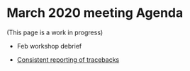 # March 2020 meeting Agenda

(This page is a work in progress)

- Feb workshop debrief

- [Consistent reporting of tracebacks](https://github.com/cylc/cylc-admin/issues/82)
